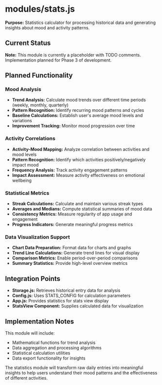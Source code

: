 # modules/stats.js

**Purpose:** Statistics calculator for processing historical data and generating insights about mood and activity patterns.

## Current Status
**Note:** This module is currently a placeholder with TODO comments. Implementation planned for Phase 3 of development.

## Planned Functionality

### Mood Analysis
- **Trend Analysis:** Calculate mood trends over different time periods (weekly, monthly, quarterly)
- **Pattern Recognition:** Identify recurring mood patterns and cycles
- **Baseline Calculations:** Establish user's average mood levels and variations
- **Improvement Tracking:** Monitor mood progression over time

### Activity Correlations
- **Activity-Mood Mapping:** Analyze correlation between activities and mood levels
- **Pattern Recognition:** Identify which activities positively/negatively impact mood
- **Frequency Analysis:** Track activity engagement patterns
- **Impact Assessment:** Measure activity effectiveness on emotional wellbeing

### Statistical Metrics
- **Streak Calculations:** Calculate and maintain various streak types
- **Averages and Medians:** Compute statistical summaries of mood data
- **Consistency Metrics:** Measure regularity of app usage and engagement
- **Progress Indicators:** Generate meaningful progress metrics

### Data Visualization Support
- **Chart Data Preparation:** Format data for charts and graphs
- **Trend Line Calculations:** Generate trend lines for visual display
- **Comparison Metrics:** Enable period-over-period comparisons
- **Summary Statistics:** Provide high-level overview metrics

## Integration Points
- **Storage.js:** Retrieves historical entry data for analysis
- **Config.js:** Uses STATS_CONFIG for calculation parameters
- **App.js:** Provides statistics for stats view display
- **StatsView Component:** Supplies calculated data for visualization

## Implementation Notes
This module will include:
- Mathematical functions for trend analysis
- Data aggregation and processing algorithms
- Statistical calculation utilities
- Data export functionality for insights

The statistics module will transform raw daily entries into meaningful insights to help users understand their mood patterns and the effectiveness of different activities.